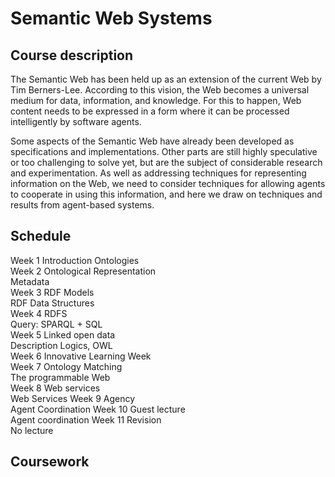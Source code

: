 # Semantic Web Systems

## Course description

The Semantic Web has been held up as an extension of the current Web by Tim Berners-Lee. According to this vision, the Web becomes a universal medium for data, information, and knowledge. For this to happen, Web content needs to be expressed in a form where it can be processed intelligently by software agents.

Some aspects of the Semantic Web have already been developed as specifications and implementations. Other parts are still highly speculative or too challenging to solve yet, but are the subject of considerable research and experimentation. As well as addressing techniques for representing information on the Web, we need to consider techniques for allowing agents to cooperate in using this information, and here we draw on techniques and results from agent-based systems.

## Schedule

Week 1  Introduction
        Ontologies    
Week 2  Ontological Representation    
        Metadata      
Week 3  RDF Models    
        RDF Data Structures   
Week 4  RDFS      
        Query: SPARQL + SQL       
Week 5  Linked open data      
        Description Logics, OWL   
Week 6  Innovative Learning Week   
Week 7  Ontology Matching     
        The programmable Web      
Week 8  Web services  
        Web Services
Week 9  Agency    
        Agent Coordination
Week 10 Guest lecture       
        Agent coordination
Week 11 Revision      
        No lecture

## Coursework
